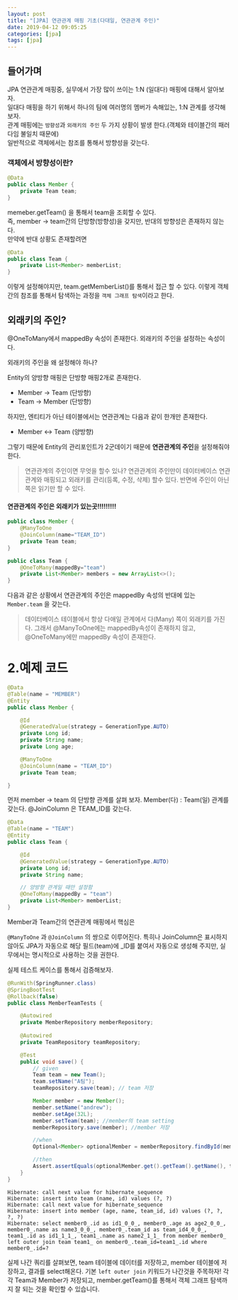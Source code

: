 ```yaml
---
layout: post
title: "[JPA] 연관관계 매핑 기초(다대일, 연관관계 주인)"
date: 2019-04-12 09:05:25
categories: [jpa]
tags: [jpa]
---
```


## 들어가며

JPA 연관관계 매핑중, 실무에서 가장 많이 쓰이는 1:N (일대다) 매핑에 대해서 알아보자.  
일대다 매핑을 하기 위해서 하나의 팀에 여러명의 멤버가 속해있는, 1:N 관계를 생각해보자.  
관계 매핑에는 `방향성`과 `외래키의 주인` 두 가지 상황이 발생 한다.(객체와 테이블간의 패러다임 불일치 때문에)  
일반적으로 객체에서는 참조를 통해서 방향성을 갖는다.

### 객체에서 방향성이란?

```java
@Data
public class Member {
    private Team team;
}
```

memeber.getTeam() 을 통해서 team을 조회할 수 있다.  
즉, member -> team간의 단방향(방향성)을 갖지만, 반대의 방향성은 존재하지 않는다.  
만약에 반대 상황도 존재할려면

```java
@Data
public class Team {
    private List<Member> memberList;
}
```

이렇게 설정해야지만, team.getMemberList()를 통해서 접근 할 수 있다. 이렇게 객체간의 참조를 통해서 탐색하는 과정을 `객체 그래프 탐색`이라고 한다.

## 외래키의 주인? 

@OneToMany에서 mappedBy 속성이 존재한다. 외래키의 주인을 설정하는 속성이다. 


외래키의 주인을 왜 설정해야 하나? 

Entity의 양방향 매핑은 단방향 매핑2개로 존재한다. 
- Member -> Team (단방향)
- Team -> Member (단방향)

하지만, 엔티티가 아닌 테이블에서는 연관관계는 다음과 같이 한개만 존재한다.
- Member <-> Team (양방향)

그렇기 때문에 Entity의 관리포인트가 2군데이기 때문에 **연관관계의 주인**을 설정해줘야 한다. 

> 연관관계의 주인이면 무엇을 할수 있나? 
> 연관관계의 주인만이 데이터베이스 연관관계와 매핑되고 외래키를 관리(등록, 수정, 삭제) 할수 있다. 반면에 주인이 아닌 쪽은 읽기만 할 수 있다. 


#### 연관관계의 주인은 외래키가 있는곳!!!!!!!!!
```java
public class Member {
    @ManyToOne
    @JoinColumn(name="TEAM_ID")
    private Team team;
}
```

```java
public class Team {
    @OneToMany(mappedBy="team")
    private List<Member> members = new ArrayList<>();
}
```

다음과 같은 상황에서 연관관계의 주인은 mappedBy 속성의 반대에 있는 `Member.team` 을 갖는다.

> 데이터베이스 테이블에서 항상 다애일 관계에서 다(Many) 쪽이 외래키를 가진다. 그래서 @ManyToOne에는 mappedBy속성이 존재하지 않고, @OneToMany에만 mappedBy 속성이 존재한다.

# 2.예제 코드

```java
@Data
@Table(name = "MEMBER")
@Entity
public class Member {

    @Id
    @GeneratedValue(strategy = GenerationType.AUTO)
    private Long id;
    private String name;
    private Long age;

    @ManyToOne
    @JoinColumn(name = "TEAM_ID")
    private Team team;

}
```

먼저 member -> team 의 단방향 관계를 살펴 보자.
Member(다) : Team(일) 관계를 갖는다. @JoinColumn 은 TEAM_ID를 갖는다.

```java
@Data
@Table(name = "TEAM")
@Entity
public class Team {

    @Id
    @GeneratedValue(strategy = GenerationType.AUTO)
    private Long id;
    private String name;

    // 양방향 관계일 때만 설정함
    @OneToMany(mappedBy = "team")
    private List<Member> memberList;
}
```

Member과 Team간의 연관관계 매핑에서 핵심은

`@ManyToOne` 과 `@JoinColumn` 의 쌍으로 이루어진다. 특히나 JoinColumn은 표시하지 않아도 JPA가 자동으로 해당 필드(team)에 \_ID를 붙여서 자동으로 생성해 주지만, 실무에서는 명시적으로 사용하는 것을 권한다.


실제 테스트 케이스를 통해서 검증해보자.

```java
@RunWith(SpringRunner.class)
@SpringBootTest
@Rollback(false)
public class MemberTeamTests {

    @Autowired
    private MemberRepository memberRepository;
    
    @Autowired
    private TeamRepository teamRepository;

    @Test
    public void save() {
        // given
        Team team = new Team();
        team.setName("A팀");
        teamRepository.save(team); // team 저장

        Member member = new Member();
        member.setName("andrew");
        member.setAge(32L);
        member.setTeam(team); //member의 team setting
        memberRepository.save(member); //member 저장

        //when
        Optional<Member> optionalMember = memberRepository.findById(member.getId());

        //then
        Assert.assertEquals(optionalMember.get().getTeam().getName(), team.getName());
    }
}
```

```
Hibernate: call next value for hibernate_sequence
Hibernate: insert into team (name, id) values (?, ?)
Hibernate: call next value for hibernate_sequence
Hibernate: insert into member (age, name, team_id, id) values (?, ?, ?, ?)
Hibernate: select member0_.id as id1_0_0_, member0_.age as age2_0_0_, member0_.name as name3_0_0_, member0_.team_id as team_id4_0_0_, team1_.id as id1_1_1_, team1_.name as name2_1_1_ from member member0_ left outer join team team1_ on member0_.team_id=team1_.id where member0_.id=?
```

실제 나간 쿼리를 살펴보면, team 테이블에 데이터를 저장하고, member 테이블에 저장하고, 결과를 select해온다. 
기본 `left outer join` 키워드가 나간것을 주목하자! 
각각 Team과 Member가 저장되고, member.getTeam()를 통해서 객체 그래프 탐색까지 잘 되는 것을 확인할 수 있습니다.
